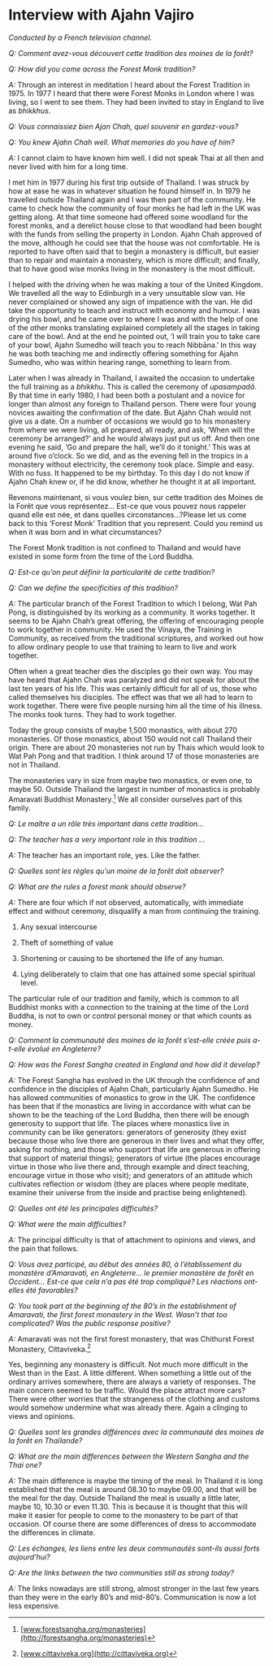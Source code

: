 Interview with Ajahn Vajiro
===========================

*Conducted by a French television channel.*

*Q: Comment avez-vous découvert cette tradition des moines de la forêt?*

*Q: How did you come across the Forest Monk tradition?*

*A:* Through an interest in meditation I heard about the Forest Tradition in
1975. In 1977 I heard that there were Forest Monks in London where I was
living, so I went to see them. They had been invited to stay in England
to live as *bhikkhus*.

*Q: Vous connaissiez bien Ajan Chah, quel souvenir en gardez-vous?*

*Q: You knew Ajahn Chah well. What memories do you have of him?*

*A:* I cannot claim to have known him well. I did not speak Thai at all then
and never lived with him for a long time.

I met him in 1977 during his first trip outside of Thailand. I was
struck by how at ease he was in whatever situation he found himself in.
In 1979 he travelled outside Thailand again and I was then part of the
community. He came to check how the community of four monks he had left
in the UK was getting along. At that time someone had offered some
woodland for the forest monks, and a derelict house close to that
woodland had been bought with the funds from selling the property in
London. Ajahn Chah approved of the move, although he could see that the
house was not comfortable. He is reported to have often said that to
begin a monastery is difficult, but easier than to repair and maintain a
monastery, which is more difficult; and finally, that to have good wise
monks living in the monastery is the most difficult.

I helped with the driving when he was making a tour of the United
Kingdom. We travelled all the way to Edinburgh in a very unsuitable slow
van. He never complained or showed any sign of impatience with the van.
He did take the opportunity to teach and instruct with economy and
humour. I was drying his bowl, and he came over to where I was and with
the help of one of the other monks translating explained completely all
the stages in taking care of the bowl. And at the end he pointed out, ‘I
will train you to take care of your bowl, Ajahn Sumedho will teach you
to reach Nibbāna.’ In this way he was both teaching me and indirectly
offering something for Ajahn Sumedho, who was within hearing range,
something to learn from.

Later when I was already in Thailand, I awaited the occasion to
undertake the full training as a *bhikkhu*. This is called the ceremony
of *upasampadā*. By that time in early 1980, I had been both a postulant
and a novice for longer than almost any foreign to Thailand person.
There were four young novices awaiting the confirmation of the date. But
Ajahn Chah would not give us a date. On a number of occasions we would
go to his monastery from where we were living, all prepared, all ready,
and ask, ‘When will the ceremony be arranged?’ and he would always just
put us off. And then one evening he said, ‘Go and prepare the hall,
we’ll do it tonight.’ This was at around five o’clock. So we did, and as
the evening fell in the tropics in a monastery without electricity, the
ceremony took place. Simple and easy. With no fuss. It happened to be my
birthday. To this day I do not know if Ajahn Chah knew or, if he did
know, whether he thought it at all important.

Revenons maintenant, si vous voulez bien, sur cette tradition des Moines
de la Forêt que vous représentez… Est-ce que vous pouvez nous rappeler
quand elle est née, et dans quelles circonstances…?Please let us come
back to this ‘Forest Monk’ Tradition that you represent. Could you
remind us when it was born and in what circumstances?

The Forest Monk tradition is not confined to Thailand and would have
existed in some form from the time of the Lord Buddha.

*Q: Est-ce qu’on peut définir la particularité de cette tradition?*

*Q: Can we define the specificities of this tradition?*

*A:* The particular branch of the Forest Tradition to which I belong, Wat Pah
Pong, is distinguished by its working as a community. It works together.
It seems to be Ajahn Chah’s great offering, the offering of encouraging
people to work together in community. He used the Vinaya, the Training
in Community, as received from the traditional scriptures, and worked
out how to allow ordinary people to use that training to learn to live
and work together.

Often when a great teacher dies the disciples go their own way. You may
have heard that Ajahn Chah was paralyzed and did not speak for about the
last ten years of his life. This was certainly difficult for all of us,
those who called themselves his disciples. The effect was that we all
had to learn to work together. There were five people nursing him all
the time of his illness. The monks took turns. They had to work
together.

Today the group consists of maybe 1,500 monastics, with about 270
monasteries. Of those monastics, about 150 would not call Thailand their
origin. There are about 20 monasteries not run by Thais which would look
to Wat Pah Pong and that tradition. I think around 17 of those
monasteries are not in Thailand.

The monasteries vary in size from maybe two monastics, or even one, to
maybe 50. Outside Thailand the largest in number of monastics is
probably Amaravati Buddhist Monastery.[^1] We all consider ourselves
part of this family.

*Q: Le maître a un rôle très important dans cette tradition…*

*Q: The teacher has a very important role in this tradition …*

*A:* The teacher has an important role, yes. Like the father.

*Q: Quelles sont les règles qu’un moine de la forêt doit observer?*

*Q: What are the rules a forest monk should observe?*

*A:* There are four which if not observed, automatically, with immediate
effect and without ceremony, disqualify a man from continuing the
training.

1.  Any sexual intercourse

2.  Theft of something of value

3.  Shortening or causing to be shortened the life of any human.

4.  Lying deliberately to claim that one has attained some special
    spiritual level.

The particular rule of our tradition and family, which is common to all
Buddhist monks with a connection to the training at the time of the Lord
Buddha, is not to own or control personal money or that which counts as
money.

*Q: Comment la communauté des moines de la forêt s’est-elle créée puis
a-t-elle évolué en Angleterre?*

*Q: How was the Forest Sangha created in England and how did it develop?*

*A:* The Forest Sangha has evolved in the UK through the confidence of and
confidence in the disciples of Ajahn Chah, particularly Ajahn Sumedho.
He has allowed communities of monastics to grow in the UK. The
confidence has been that if the monastics are living in accordance with
what can be shown to be the teaching of the Lord Buddha, then there will
be enough generosity to support that life. The places where monastics
live in community can be like generators: generators of generosity (they
exist because those who live there are generous in their lives and what
they offer, asking for nothing, and those who support that life are
generous in offering that support of material things); generators of
virtue (the places encourage virtue in those who live there and, through
example and direct teaching, encourage virtue in those who visit); and
generators of an attitude which cultivates reflection or wisdom (they
are places where people meditate, examine their universe from the inside
and practise being enlightened).

*Q: Quelles ont été les principales difficultés?*

*Q: What were the main difficulties?*

*A:* The principal difficulty is that of attachment to opinions and views,
and the pain that follows.

*Q: Vous avez participé, au début des années 80, à l’établissement du
monastère d’Amaravati, en Angleterre… le premier monastère de forêt en
Occident… Est-ce que cela n’a pas été trop compliqué? Les réactions
ont-elles été favorables?*

*Q: You took part at the beginning of the 80’s in
the establishment of Amaravati, the first forest monastery in the West.
Wasn’t that too complicated? Was the public response positive?*

*A:* Amaravati was not the first forest monastery, that was Chithurst Forest
Monastery, Cittaviveka.[^citta]

Yes, beginning any monastery is difficult. Not much more difficult in
the West than in the East. A little different. When something a little
out of the ordinary arrives somewhere, there are always a variety of
responses. The main concern seemed to be traffic. Would the place
attract more cars? There were other worries that the strangeness of the
clothing and customs would somehow undermine what was already there.
Again a clinging to views and opinions.

*Q: Quelles sont les grandes différences avec la communauté des moines de la
forêt en Thaïlande?*

*Q: What are the main differences between the Western Sangha and the Thai one?*

*A:* The main difference is maybe the timing of the meal. In Thailand it is
long established that the meal is around 08.30 to maybe 09.00, and that
will be the meal for the day. Outside Thailand the meal is usually a
little later, maybe 10, 10.30 or even 11.30. This is because it is
thought that this will make it easier for people to come to the
monastery to be part of that occasion. Of course there are some
differences of dress to accommodate the differences in climate.

*Q: Les échanges, les liens entre les deux communautés sont-ils aussi forts
aujourd’hui?*

*Q: Are the links between the two communities still as strong today?*

*A:* The links nowadays are still strong, almost stronger in the last few
years than they were in the early 80’s and mid-80’s. Communication is
now a lot less expensive.

[^1]: [www.forestsangha.org/monasteries](http://forestsangha.org/monasteries)

[^citta]: [www.cittaviveka.org](http://cittaviveka.org)
